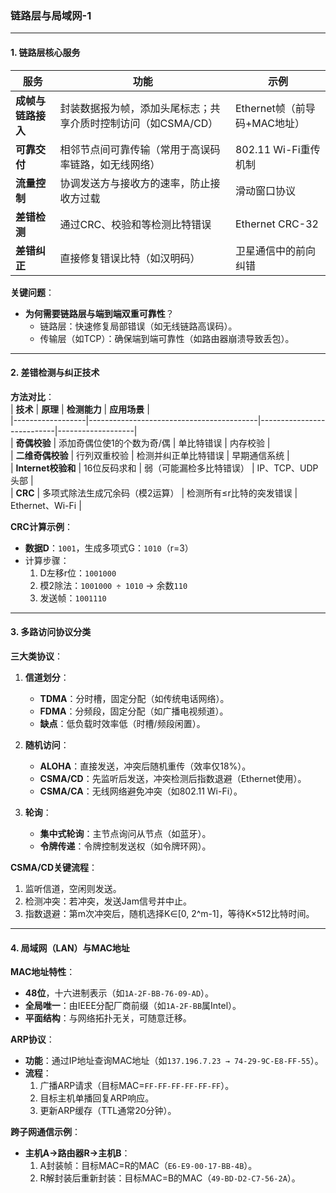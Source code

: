 ### **链路层与局域网-1**  
---

#### **1. 链路层核心服务**  
| **服务**          | **功能**                                                                 | **示例**                     |  
|-------------------|--------------------------------------------------------------------------|-----------------------------|  
| **成帧与链路接入** | 封装数据报为帧，添加头尾标志；共享介质时控制访问（如CSMA/CD）           | Ethernet帧（前导码+MAC地址）|  
| **可靠交付**       | 相邻节点间可靠传输（常用于高误码率链路，如无线网络）                     | 802.11 Wi-Fi重传机制        |  
| **流量控制**       | 协调发送方与接收方的速率，防止接收方过载                                 | 滑动窗口协议                |  
| **差错检测**       | 通过CRC、校验和等检测比特错误                                            | Ethernet CRC-32             |  
| **差错纠正**       | 直接修复错误比特（如汉明码）                                             | 卫星通信中的前向纠错        |  

**关键问题**：  
- **为何需要链路层与端到端双重可靠性**？  
  - 链路层：快速修复局部错误（如无线链路高误码）。  
  - 传输层（如TCP）：确保端到端可靠性（如路由器崩溃导致丢包）。  

---

#### **2. 差错检测与纠正技术**  
**方法对比**：  
| **技术**         | **原理**                                  | **检测能力**               | **应用场景**       |  
|------------------|------------------------------------------|---------------------------|-------------------|  
| **奇偶校验**     | 添加奇偶位使1的个数为奇/偶                | 单比特错误                 | 内存校验          |  
| **二维奇偶校验** | 行列双重校验                              | 检测并纠正单比特错误       | 早期通信系统      |  
| **Internet校验和** | 16位反码求和                              | 弱（可能漏检多比特错误）   | IP、TCP、UDP头部  |  
| **CRC**          | 多项式除法生成冗余码（模2运算）            | 检测所有≤r比特的突发错误   | Ethernet、Wi-Fi   |  

**CRC计算示例**：  
- **数据D**：`1001`，生成多项式G：`1010`（r=3）  
- 计算步骤：  
  1. D左移r位：`1001000`  
  2. 模2除法：`1001000 ÷ 1010` → 余数`110`  
  3. 发送帧：`1001110`  

---

#### **3. 多路访问协议分类**  
**三大类协议**：  
1. **信道划分**：  
   - **TDMA**：分时槽，固定分配（如传统电话网络）。  
   - **FDMA**：分频段，固定分配（如广播电视频道）。  
   - **缺点**：低负载时效率低（时槽/频段闲置）。  

2. **随机访问**：  
   - **ALOHA**：直接发送，冲突后随机重传（效率仅18%）。  
   - **CSMA/CD**：先监听后发送，冲突检测后指数退避（Ethernet使用）。  
   - **CSMA/CA**：无线网络避免冲突（如802.11 Wi-Fi）。  

3. **轮询**：  
   - **集中式轮询**：主节点询问从节点（如蓝牙）。  
   - **令牌传递**：令牌控制发送权（如令牌环网）。  

**CSMA/CD关键流程**：  
1. 监听信道，空闲则发送。  
2. 检测冲突：若冲突，发送Jam信号并中止。  
3. 指数退避：第m次冲突后，随机选择K∈[0, 2^m-1]，等待K×512比特时间。  

---

#### **4. 局域网（LAN）与MAC地址**  
**MAC地址特性**：  
- **48位**，十六进制表示（如`1A-2F-BB-76-09-AD`）。  
- **全局唯一**：由IEEE分配厂商前缀（如`1A-2F-BB`属Intel）。  
- **平面结构**：与网络拓扑无关，可随意迁移。  

**ARP协议**：  
- **功能**：通过IP地址查询MAC地址（如`137.196.7.23 → 74-29-9C-E8-FF-55`）。  
- **流程**：  
  1. 广播ARP请求（目标MAC=`FF-FF-FF-FF-FF-FF`）。  
  2. 目标主机单播回复ARP响应。  
  3. 更新ARP缓存（TTL通常20分钟）。  

**跨子网通信示例**：  
- **主机A→路由器R→主机B**：  
  1. A封装帧：目标MAC=R的MAC（`E6-E9-00-17-BB-4B`）。  
  2. R解封装后重新封装：目标MAC=B的MAC（`49-BD-D2-C7-56-2A`）。  